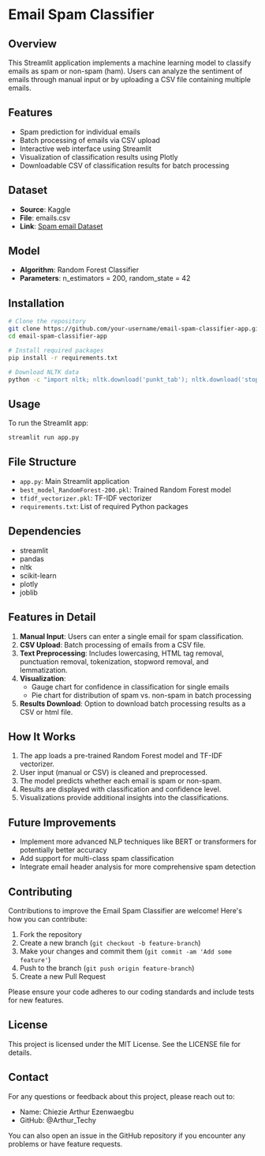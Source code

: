 # Email Spam Classifier

## Overview
This Streamlit application implements a machine learning model to classify emails as spam or non-spam (ham). Users can analyze the sentiment of emails through manual input or by uploading a CSV file containing multiple emails.

## Features
- Spam prediction for individual emails
- Batch processing of emails via CSV upload
- Interactive web interface using Streamlit
- Visualization of classification results using Plotly
- Downloadable CSV of classification results for batch processing

## Dataset
- **Source**: Kaggle
- **File**: emails.csv 
- **Link**: [Spam email Dataset](https://www.kaggle.com/datasets/jackksoncsie/spam-email-dataset/data)

## Model
- **Algorithm**: Random Forest Classifier
- **Parameters**: n_estimators = 200, random_state = 42

## Installation

```bash
# Clone the repository
git clone https://github.com/your-username/email-spam-classifier-app.git
cd email-spam-classifier-app

# Install required packages
pip install -r requirements.txt

# Download NLTK data
python -c "import nltk; nltk.download('punkt_tab'); nltk.download('stopwords'); nltk.download('wordnet')"
```

## Usage

To run the Streamlit app:

```bash
streamlit run app.py
```

## File Structure
- `app.py`: Main Streamlit application
- `best_model_RandomForest-200.pkl`: Trained Random Forest model
- `tfidf_vectorizer.pkl`: TF-IDF vectorizer
- `requirements.txt`: List of required Python packages

## Dependencies
- streamlit
- pandas
- nltk
- scikit-learn
- plotly
- joblib

## Features in Detail

1. **Manual Input**: Users can enter a single email for spam classification.
2. **CSV Upload**: Batch processing of emails from a CSV file.
3. **Text Preprocessing**: Includes lowercasing, HTML tag removal, punctuation removal, tokenization, stopword removal, and lemmatization.
4. **Visualization**: 
   - Gauge chart for confidence in classification for single emails
   - Pie chart for distribution of spam vs. non-spam in batch processing
5. **Results Download**: Option to download batch processing results as a CSV or html file.

## How It Works

1. The app loads a pre-trained Random Forest model and TF-IDF vectorizer.
2. User input (manual or CSV) is cleaned and preprocessed.
3. The model predicts whether each email is spam or non-spam.
4. Results are displayed with classification and confidence level.
5. Visualizations provide additional insights into the classifications.

## Future Improvements
- Implement more advanced NLP techniques like BERT or transformers for potentially better accuracy
- Add support for multi-class spam classification
- Integrate email header analysis for more comprehensive spam detection

## Contributing
Contributions to improve the Email Spam Classifier are welcome! Here's how you can contribute:

1. Fork the repository
2. Create a new branch (`git checkout -b feature-branch`)
3. Make your changes and commit them (`git commit -am 'Add some feature'`)
4. Push to the branch (`git push origin feature-branch`)
5. Create a new Pull Request

Please ensure your code adheres to our coding standards and include tests for new features.

## License
This project is licensed under the MIT License. See the LICENSE file for details.

## Contact
For any questions or feedback about this project, please reach out to:

- Name: Chiezie Arthur Ezenwaegbu
- GitHub: @Arthur_Techy

You can also open an issue in the GitHub repository if you encounter any problems or have feature requests.
